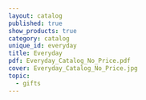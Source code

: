 ```yaml
---
layout: catalog
published: true
show_products: true
category: catalog
unique_id: everyday
title: Everyday
pdf: Everyday_Catalog_No_Price.pdf
cover: Everyday_Catalog_No_Price.jpg
topic:
  - gifts
---
```


